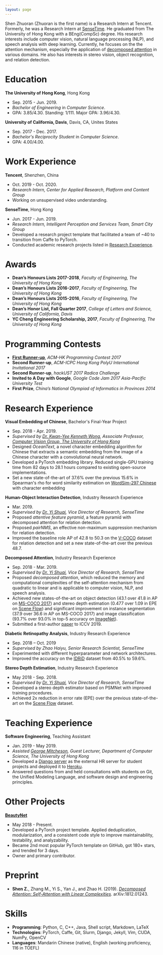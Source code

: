 ```yaml
---
layout: page
---
```


Shen Zhuoran \(Zhuoran is the first name) is a Research Intern at Tencent. Formerly, he was a Research Intern at [SenseTime](https://www.sensetime.com/). He graduated from The University of Hong Kong with a BEng(CompSc) degree. His research interests include computer vision, natural language processing (NLP), and speech analysis with deep learning. Currently, he focuses on the the attention mechanism, especially the application of [decomposed attention](ai/2019/03/23/decomposed-attention.html) in various domains. He also has interests in stereo vision, object recognition, and relation detection.

# Education

**The University of Hong Kong**, Hong Kong

- Sep. 2015 - Jun. 2019.
- *Bachelor of Engineering* in *Computer Science*.
- GPA: 3.85/4.30. Standing: 1/111. Major GPA: 3.96/4.30.

**University of California, Davis**, Davis, CA, Unites States

- Sep. 2017 - Dec. 2017.
- *Bachelor's Reciprocity Student* in *Computer Science*.
- GPA: 4.00/4.00.

# Work Experience

**Tencent**, Shenzhen, China

- Oct. 2019 - Oct. 2020.
- *Research Intern, Center for Applied Research, Platform and Content Group*
- Working on unsupervised video understanding.

**SenseTime**, Hong Kong

- Jun. 2017 - Jun. 2019.
- *Research Intern, Intelligent Perception and Services Team, Smart City Group*
- Developed a research project template that facilitated a team of ~40 to transition from Caffe to PyTorch.
- Conducted academic research projects listed in [Research Experience](#research-experience).

# Awards

- **Dean’s Honours Lists 2017-2018**, *Faculty of Engineering, The University of Hong Kong*
- **Dean’s Honours Lists 2016-2017**, *Faculty of Engineering, The University of Hong Kong*
- **Dean’s Honours Lists 2015-2016**, *Faculty of Engineering, The University of Hong Kong*
- **Dean’s Honor List, Fall Quarter 2017**, *College of Letters and Science, University of California, Davis*
- **YC Cheng Engineering Scholarship, 2017**, *Faculty of Engineering, The University of Hong Kong*

# Programming Contests

- [**First Runner-up**](https://www.cs.hku.hk/news/display.jsp?file=2017/0717_ACM-HK_2017.htm), *ACM-HK Programming Contest 2017*
- **Second Runner-up**, *ACM-ICPC Hong Kong PolyU International Invitational 2017*
- **Second Runner-up**, *hackUST 2017 Radica Challenge*
- **Invited to A Day with Google**, *Google Code Jam 2017 Asia-Pacific University Test*
- **First Prize**, *China’s National Olympiad of Informatics in Provinces 2014*

# Research Experience

**Visual Embedding of Chinese**, Bachelor's Final-Year Project

- Sep. 2018 - Apr. 2019.
- *Supervised by [Dr. Kwan-Yee Kenneth Wong](https://i.cs.hku.hk/~kykwong/), Associate Professor, [Computer Vision Group, The University of Hong Kong](http://www.visionlab.cs.hku.hk/)*
- Designed *OceanText*, a novel character embedding algorithm for Chinese that extracts a semantic embedding from the image of a Chinese character with a convolutional neural network.
- Developed a PyTorch embedding library. Reduced single-GPU training time from 82 days to 28.1 hours compared to existing open-source implementations.
- Set a new state-of-the-art of 37.6% over the previous 15.6% in Spearman's rho for word similarity estimation on [WordSim-297 Chinese](https://github.com/Leonard-Xu/CWE/blob/master/data/297.txt) with character embedding

**Human-Object Interaction Detection**, Industry Research Experience

- Mar. 2019.
- *Supervised by [Dr. Yi Shuai](https://scholar.google.com.hk/citations?user=afbbNmwAAAAJ), Vice Director of Research, SenseTime*
- Proposed *attentive feature pyramid*, a feature pyramid with decomposed attention for relation detection.
- Proposed *pairNMS*, an effective non-maximum suppression mechanism for relation detection.
- Improved the baseline role AP of 42.8 to 50.3 on the [V-COCO](https://arxiv.org/abs/1505.04474) dataset for relation detection and set a new state-of-the-art over the previous 48.7.

**Decomposed Attention**, Industry Research Experience

- Sep. 2018 - Mar. 2019.
- *Supervised by [Dr. Yi Shuai](https://scholar.google.com.hk/citations?user=afbbNmwAAAAJ), Vice Director of Research, SenseTime*
- Proposed *decomposed attention*, which reduced the memory and computational complexities of the self-attention mechanism from quadratic to linear and is applicable to computer vision, NLP, and speech analysis.
- Achieved new states-of-the-art on object detection (43.1 over 41.8 in AP on [MS-COCO 2017](http://cocodataset.org/#detection-2017)) and stereo depth estimation (0.477 over 1.09 in EPE on [Scene Flow](https://lmb.informatik.uni-freiburg.de/resources/datasets/SceneFlowDatasets.en.html)) and significant improvement on instance segmentation (37.9 over 36.6 in AP on MS-COCO 2017) and image classification (93.7% over 93.0% in top-5 accuracy on [ImageNet](https://www.kaggle.com/image-net)).
- Submitted a first-author [paper](#preprint) to ICCV 2019.

**Diabetic Retinopathy Analysis**, Industry Research Experience

- Sep. 2018 – Oct. 2019
- *Supervised by Zhao Haiyu, Senior Research Scientist, SenseTime*
- Experimented with different hyperparameter and network architectures.
- Improved the accuracy on the [IDRiD](https://idrid.grand-challenge.org/Grading/) dataset from 40.5% to 59.6%.

**Stereo Depth Estimation**, Industry Research Experience

- May 2018 - Sep. 2018.
- *Supervised by [Dr. Yi Shuai](https://scholar.google.com.hk/citations?user=afbbNmwAAAAJ), Vice Director of Research, SenseTime*
- Developed a stereo depth estimator based on PSMNet with improved training procedures.
- Achieved 2x reduction in error rate (EPE) over the previous state-of-the-art on the [Scene Flow](https://lmb.informatik.uni-freiburg.de/resources/datasets/SceneFlowDatasets.en.html) dataset.

# Teaching Experience

**Software Engineering**, Teaching Assistant

- Jan. 2019 - May 2019.
- *Assisted [George Mitcheson](https://www.cs.hku.hk/people/profile.jsp?teacher=georgem), Guest Lecturer, Department of Computer Science, The University of Hong Kong*
- Developed a [Django server](https://github.com/gibicehr/hrserver) as the external HR server for student projects and deployed it to [Heroku](https://gibice-hrserver.herokuapp.com/).
- Answered questions from and held consultations with students on Git, the Unified Modeling Language, and software design and engineering principles.

# Other Projects

[**BeautyNet**](https://github.com/cmsflash/beauty-net)

- May 2018 - Present.
- Developed a PyTorch project template. Applied deduplication, modularization, and a consistent code style to improve maintainability, testability, and analyzability.
- Became 2nd most popular PyTorch template on GitHub, got 180+ stars, and trended for 3 days.
- Owner and primary contributor.

# Preprint

- **Shen Z.**, Zhang M., Yi S., Yan J., and Zhao H. (2019). [*Decomposed Attention: Self-Attention with Linear Complexities*](https://arxiv.org/abs/1812.01243). arXiv:1812.01243.

# Skills

- **Programming**: Python, C, C++, Java, Shell script, Markdown, LaTeX
- **Technologies**: PyTorch, Caffe, Git, Slurm, Django, Jekyll, Vim, CUDA, NumPy, OpenCV
- **Languages**: Mandarin Chinese (native), English (working proficiency, 116 in TOEFL)
